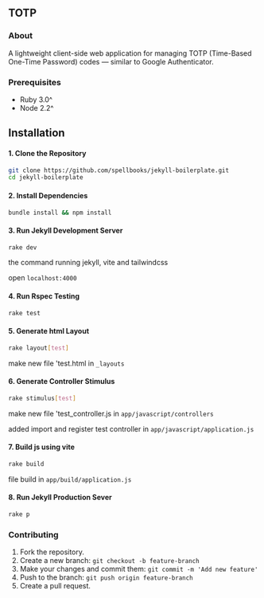 ## TOTP

### About

A lightweight client-side web application for managing TOTP (Time-Based One-Time Password) codes — similar to Google Authenticator.

### Prerequisites

- Ruby 3.0^
- Node 2.2^

## Installation

#### 1. Clone the Repository

```bash
git clone https://github.com/spellbooks/jekyll-boilerplate.git
cd jekyll-boilerplate
```

#### 2. Install Dependencies

```bash
bundle install && npm install
```

#### 3. Run Jekyll Development Server

```bash
rake dev
```

the command running jekyll, vite and tailwindcss

open `localhost:4000`

#### 4. Run Rspec Testing

```bash
rake test
```

#### 5. Generate html Layout

```bash
rake layout[test]
```

make new file 'test.html in `_layouts`

#### 6. Generate Controller Stimulus

```bash
rake stimulus[test]
```

make new file 'test_controller.js in `app/javascript/controllers`

added import and register test controller in `app/javascript/application.js`

#### 7. Build js using vite

```bash
rake build
```

file build in `app/build/application.js`

#### 8. Run Jekyll Production Sever

```bash
rake p
```

### Contributing

1. Fork the repository.
2. Create a new branch: `git checkout -b feature-branch`
3. Make your changes and commit them: `git commit -m 'Add new feature'`
4. Push to the branch: `git push origin feature-branch`
5. Create a pull request.

